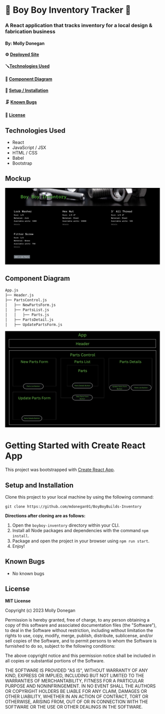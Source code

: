 # 🔧 Boy Boy Inventory Tracker 🔧

### A React application that tracks inventory for a local design & fabrication business

#### By: Molly Donegan

#### ⚙️ [Deployed Site](https://mdonegan91.github.io/BoyBoyBuilds-Inventory/)
#### 🪛[Technologies Used](#technologies-used)
#### 🔩 [Component Diagram](#component-diagram)
#### 🧰 [Setup / Installation](#setup-and-installation)
#### 🗜️ [Known Bugs](#known-bugs)
#### 🧲 [License](#license) 

## Technologies Used
* React
* JavaScript / JSX
* HTML / CSS
* Babel
* Bootstrap

## Mockup

![mockup](/mockup.png)

## Component Diagram
```
App.js
├── Header.js
├── PartsControl.js
│   ├── NewPartsForm.js
│   ├── PartsList.js   
│   │   ├── Parts.js
│   ├── PartsDetail.js   
│   ├── UpdatePartsForm.js            
```
![diagram](/diagram.png)

# Getting Started with Create React App

This project was bootstrapped with [Create React App](https://github.com/facebook/create-react-app).

## Setup and Installation

Clone this project to your local machine by using the following command:
```
git clone https://github.com/mdonegan91/BoyBoyBuilds-Inventory
```

**Directions after cloning are as follows:**
1. Open the `boyboy-inventory` directory within your CLI.
2. Install all Node packages and dependencies with the command `npm install`.
3. Package and open the project in your browser using `npm run start`.
4. Enjoy!

## Known Bugs

* No known bugs

## License

**MIT License**

Copyright (c) 2023 Molly Donegan

Permission is hereby granted, free of charge, to any person obtaining a copy
of this software and associated documentation files (the "Software"), to deal
in the Software without restriction, including without limitation the rights
to use, copy, modify, merge, publish, distribute, sublicense, and/or sell
copies of the Software, and to permit persons to whom the Software is
furnished to do so, subject to the following conditions:

The above copyright notice and this permission notice shall be included in all
copies or substantial portions of the Software.

THE SOFTWARE IS PROVIDED "AS IS", WITHOUT WARRANTY OF ANY KIND, EXPRESS OR
IMPLIED, INCLUDING BUT NOT LIMITED TO THE WARRANTIES OF MERCHANTABILITY,
FITNESS FOR A PARTICULAR PURPOSE AND NONINFRINGEMENT. IN NO EVENT SHALL THE
AUTHORS OR COPYRIGHT HOLDERS BE LIABLE FOR ANY CLAIM, DAMAGES OR OTHER
LIABILITY, WHETHER IN AN ACTION OF CONTRACT, TORT OR OTHERWISE, ARISING FROM,
OUT OF OR IN CONNECTION WITH THE SOFTWARE OR THE USE OR OTHER DEALINGS IN THE
SOFTWARE.